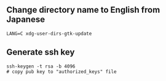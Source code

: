 ## Change directory name to English from Japanese
 ```
 LANG=C xdg-user-dirs-gtk-update
 ```

## Generate ssh key
```
ssh-keygen -t rsa -b 4096
# copy pub key to "authorized_keys" file
```
